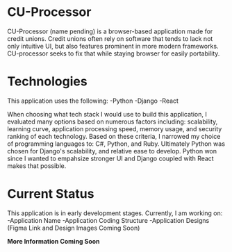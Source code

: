 # CU-Processor
CU-Processor (name pending) is a browser-based application made for credit unions. Credit unions often rely on software that tends to lack not only intuitive UI, but also features prominent in more modern frameworks. CU-processor seeks to fix that while staying browser for easily portability.

# Technologies
This application uses the following:
-Python
-Django
-React

When choosing what tech stack I would use to build this application, I evaluated many options based on numerous factors including: scalability, learning curve, application processing speed, memory usage, and security ranking of each technology. Based on these criteria, I narrowed my choice of programming languages to: C#, Python, and Ruby. Ultimately Python was chosen for Django's scalability, and relative ease to develop. Python won since I wanted to empahsize stronger UI and Django coupled with React makes that possible.

# Current Status
This application is in early development stages. Currently, I am working on:
-Application Name
-Application Coding Structure
-Application Designs (Figma Link and Design Images Coming Soon)

**More Information Coming Soon**